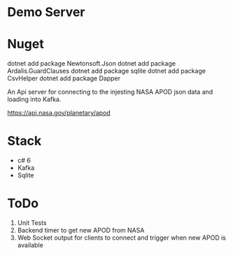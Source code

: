 # Demo Server

# Nuget
dotnet add package Newtonsoft.Json
dotnet add package Ardalis.GuardClauses
dotnet add package sqlite
dotnet add package CsvHelper
dotnet add package Dapper

An Api server for connecting to the injesting NASA APOD json data and loading into Kafka. 

https://api.nasa.gov/planetary/apod
 
# Stack 
* c# 6
* Kafka
* Sqlite 

# ToDo
1. Unit Tests
2. Backend timer to get new APOD from NASA
3. Web Socket output for clients to connect and trigger when new APOD is available
